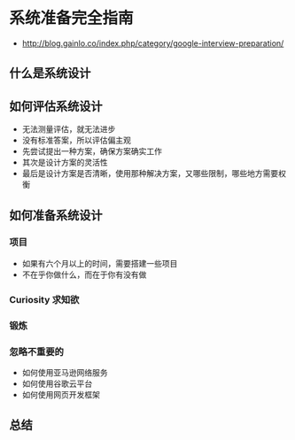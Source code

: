 # 系统准备完全指南
- http://blog.gainlo.co/index.php/category/google-interview-preparation/

## 什么是系统设计

## 如何评估系统设计
- 无法测量评估，就无法进步
- 没有标准答案，所以评估偏主观
- 先尝试提出一种方案，确保方案确实工作
- 其次是设计方案的灵活性
- 最后是设计方案是否清晰，使用那种解决方案，又哪些限制，哪些地方需要权衡

## 如何准备系统设计

### 项目
- 如果有六个月以上的时间，需要搭建一些项目
- 不在乎你做什么，而在于你有没有做

### Curiosity 求知欲

### 锻炼

### 忽略不重要的
- 如何使用亚马逊网络服务
- 如何使用谷歌云平台
- 如何使用网页开发框架

## 总结
